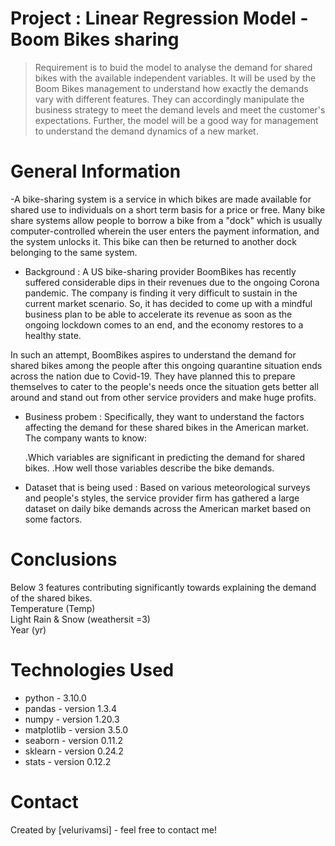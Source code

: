 # Project :  Linear Regression Model - Boom Bikes sharing
> Requirement is to buid the model to analyse the demand for shared bikes with the available independent variables. It will be used by the Boom Bikes management to understand how exactly the demands vary with different features. They can accordingly manipulate the business strategy to meet the demand levels and meet the customer's expectations. Further, the model will be a good way for management to understand the demand dynamics of a new market.



# General Information
-A bike-sharing system is a service in which bikes are made available for shared use to individuals on a short term basis for a price or free. Many bike share systems allow people to borrow a bike from a "dock" which is usually computer-controlled wherein the user enters the payment information, and the system unlocks it. This bike can then be returned to another dock belonging to the same system.

- Background : 
A US bike-sharing provider BoomBikes has recently suffered considerable dips in their revenues due to the ongoing Corona pandemic. The company is finding it very difficult to sustain in the current market scenario. So, it has decided to come up with a mindful business plan to be able to accelerate its revenue as soon as the ongoing lockdown comes to an end, and the economy restores to a healthy state.

In such an attempt, BoomBikes aspires to understand the demand for shared bikes among the people after this ongoing quarantine situation ends across the nation due to Covid-19. They have planned this to prepare themselves to cater to the people's needs once the situation gets better all around and stand out from other service providers and make huge profits.


- Business probem :
Specifically, they want to understand the factors affecting the demand for these shared bikes in the American market. The company wants to know:

    .Which variables are significant in predicting the demand for shared bikes.
    .How well those variables describe the bike demands.

- Dataset that is being used :
Based on various meteorological surveys and people's styles, the service provider firm has gathered a large dataset on daily bike demands across the American market based on some factors.



# Conclusions 
Below 3 features contributing significantly towards explaining the demand of the shared bikes.<br>
Temperature (Temp)<br>
Light Rain & Snow (weathersit =3)<br>
Year (yr)




#  Technologies Used
- python - 3.10.0
- pandas - version 1.3.4
- numpy -  version 1.20.3
- matplotlib - version 3.5.0
- seaborn   -   version 0.11.2
- sklearn   -   version 0.24.2
- stats     -   version 0.12.2



# Contact
Created by [velurivamsi] - feel free to contact me!

